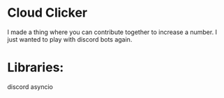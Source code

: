 # Cloud Clicker

I made a thing where you can contribute together to increase a number.
I just wanted to play with discord bots again.

# Libraries:
discord
asyncio
